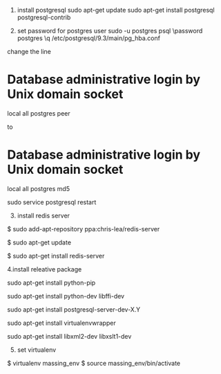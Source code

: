 1. install postgresql
sudo apt-get update
sudo apt-get install postgresql postgresql-contrib

2. set password for postgres user
sudo -u postgres psql
\password postgres
\q
/etc/postgresql/9.3/main/pg_hba.conf

change the line 

# Database administrative login by Unix domain socket
local   all             postgres                                peer

to

# Database administrative login by Unix domain socket
local   all             postgres                                md5

sudo service postgresql restart

3. install redis server 

$ sudo add-apt-repository ppa:chris-lea/redis-server

$ sudo apt-get update

$ sudo apt-get install redis-server

4.install releative package

sudo apt-get install python-pip

sudo apt-get install python-dev libffi-dev

sudo apt-get install postgresql-server-dev-X.Y

sudo apt-get install virtualenvwrapper

sudo apt-get install libxml2-dev libxslt1-dev

5. set virtualenv

$ virtualenv massing_env
$ source massing_env/bin/activate